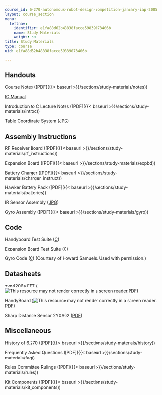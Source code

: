 ```yaml
---
course_id: 6-270-autonomous-robot-design-competition-january-iap-2005
layout: course_section
menu:
  leftnav:
    identifier: e1fa88d62b48838facce59839073406b
    name: Study Materials
    weight: 50
title: Study Materials
type: course
uid: e1fa88d62b48838facce59839073406b

---
```


Handouts
--------

Course Notes ([PDF]({{< baseurl >}}/sections/study-materials/notes))

[IC Manual](http://www.newtonlabs.com/ic/manual.html)

Introduction to C Lecture Notes ([PDF]({{< baseurl >}}/sections/study-materials/introc))

Table Coordinate System ([JPG](/coursemedia/6-270-autonomous-robot-design-competition-january-iap-2005/cc6f645d55d8c020579386d20c1b573d_table_coordinate.jpg))

Assembly Instructions
---------------------

RF Receiver Board ([PDF]({{< baseurl >}}/sections/study-materials/rf_instructions))

Expansion Board ([PDF]({{< baseurl >}}/sections/study-materials/expbd))

Battery Charger ([PDF]({{< baseurl >}}/sections/study-materials/charger_instruct))

Hawker Battery Pack ([PDF]({{< baseurl >}}/sections/study-materials/batteries))

IR Sensor Assembly ([JPG](/coursemedia/6-270-autonomous-robot-design-competition-january-iap-2005/ef0419f76bbdc5c9e1815bffa024d54e_ir_instructions.jpg))

Gyro Assembly ([PDF]({{< baseurl >}}/sections/study-materials/gyro))

Code
----

Handyboard Test Suite ([C](./resolveuid/8f9b70b89812bf8f31cb806c05952c61))

Expansion Board Test Suite ([C](./resolveuid/e082e40b2eca1cc342d87178e9175677))

Gyro Code ([C](./resolveuid/58733813e7437bfe9f32e75788988d38)) (Courtesy of Howard Samuels. Used with permission.)

Datasheets
----------

zvn4206a FET (![This resource may not render correctly in a screen reader.](/images/inacessible.gif)[PDF](http://www.diodes.com/datasheets/ZVN4206A.pdf))

HandyBoard (![This resource may not render correctly in a screen reader.](/images/inacessible.gif)[PDF](http://www-robotics.cs.umass.edu/~grupen/503/HandyBoard/HandyBoardManual.pdf))

Sharp Distance Sensor 2Y0A02 ([PDF](http://sharp-world.com/products/device/lineup/data/pdf/datasheet/gp2y0a02_e.pdf))

Miscellaneous
-------------

History of 6.270 ([PDF]({{< baseurl >}}/sections/study-materials/history))

Frequently Asked Questions ([PDF]({{< baseurl >}}/sections/study-materials/faq))

Rules Committee Rulings ([PDF]({{< baseurl >}}/sections/study-materials/rules))

Kit Components ([PDF]({{< baseurl >}}/sections/study-materials/kit_components))